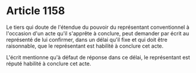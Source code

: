 # Article 1158

Le tiers qui doute de l'étendue du pouvoir du représentant conventionnel à l'occasion d'un acte qu'il s'apprête à conclure, peut demander par écrit au représenté de lui confirmer, dans un délai qu'il fixe et qui doit être raisonnable, que le représentant est habilité à conclure cet acte.

L'écrit mentionne qu'à défaut de réponse dans ce délai, le représentant est réputé habilité à conclure cet acte.
